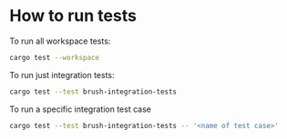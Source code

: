 # How to run tests

To run all workspace tests:

```bash
cargo test --workspace
```

To run just integration tests:

```bash
cargo test --test brush-integration-tests
```

To run a specific integration test case

```bash
cargo test --test brush-integration-tests -- '<name of test case>'
```
